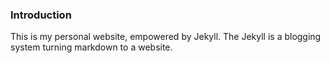 ### Introduction
This is my personal website, empowered by Jekyll. The Jekyll is a blogging system turning markdown to a website.
